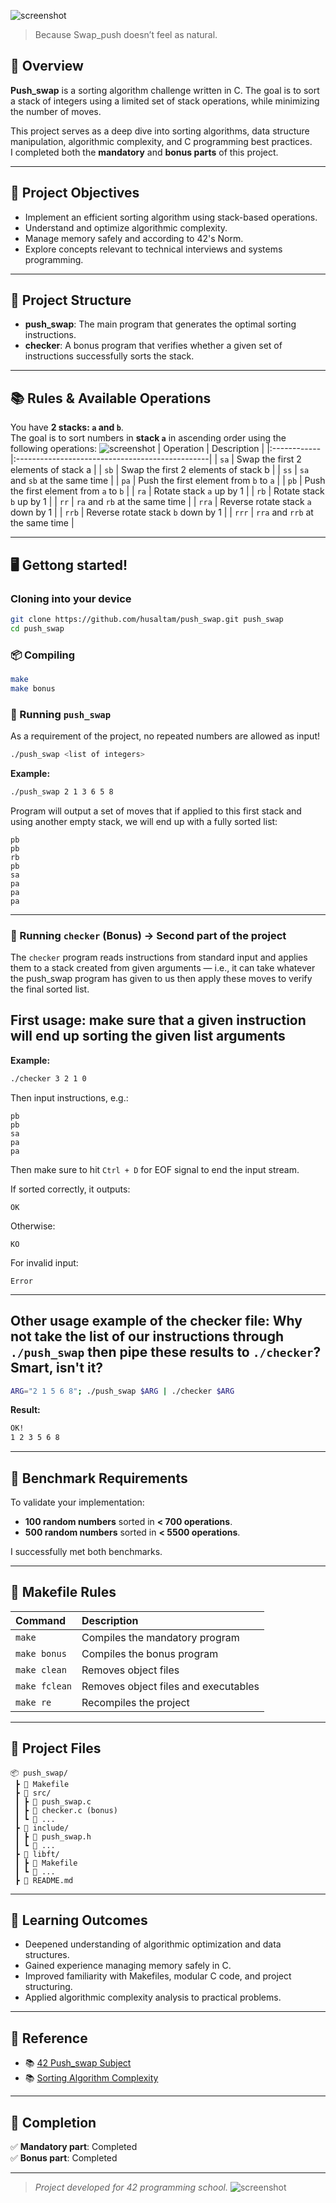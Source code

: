 ![screenshot](Documanetation/push_swap.png)

> Because Swap_push doesn’t feel as natural.

## 📖 Overview

**Push_swap** is a sorting algorithm challenge written in C. The goal is to sort a stack of integers using a limited set of stack operations, while minimizing the number of moves.

This project serves as a deep dive into sorting algorithms, data structure manipulation, algorithmic complexity, and C programming best practices.  
I completed both the **mandatory** and **bonus parts** of this project.

---

## 📌 Project Objectives

- Implement an efficient sorting algorithm using stack-based operations.
- Understand and optimize algorithmic complexity.
- Manage memory safely and according to 42's Norm.
- Explore concepts relevant to technical interviews and systems programming.

---

## 📑 Project Structure

- **push_swap**: The main program that generates the optimal sorting instructions.
- **checker**: A bonus program that verifies whether a given set of instructions successfully sorts the stack.

---

## 📚 Rules & Available Operations

You have **2 stacks: `a` and `b`**.  
The goal is to sort numbers in **stack `a`** in ascending order using the following operations:
![screenshot](Documanetation/push_swap_1.png)
| Operation | Description |
|:------------|:------------------------------------------------|
| `sa` | Swap the first 2 elements of stack a |
| `sb` | Swap the first 2 elements of stack b |
| `ss` | `sa` and `sb` at the same time |
| `pa` | Push the first element from `b` to `a` |
| `pb` | Push the first element from `a` to `b` |
| `ra` | Rotate stack `a` up by 1 |
| `rb` | Rotate stack `b` up by 1 |
| `rr` | `ra` and `rb` at the same time |
| `rra` | Reverse rotate stack `a` down by 1 |
| `rrb` | Reverse rotate stack `b` down by 1 |
| `rrr` | `rra` and `rrb` at the same time |

---

## 🖥️ Gettong started!

### Cloning into your device
```bash
git clone https://github.com/husaltam/push_swap.git push_swap
cd push_swap
```

### 📦 Compiling

```bash
make
make bonus
```


### 📂 Running `push_swap`
As a requirement of the project, no repeated numbers are allowed as input!
```bash
./push_swap <list of integers>
```

**Example:**
```bash
./push_swap 2 1 3 6 5 8
```

Program will output a set of moves that if applied to this first stack and using another empty stack, we will end up with a fully sorted list:

```
pb
pb
rb
pb
sa
pa
pa
pa
```

---

### 📂 Running `checker` (Bonus) -> Second part of the project

The `checker` program reads instructions from standard input and applies them to a stack created from given arguments — i.e., it can take whatever the push_swap program has given to us then apply these moves to verify the final sorted list.

## First usage: make sure that a given instruction will end up sorting the given list arguments 

**Example:**
```bash
./checker 3 2 1 0
```

Then input instructions, e.g.:

```
pb
pb
sa
pa
pa
```
Then make sure to hit `Ctrl + D` for EOF signal to end the input stream.

If sorted correctly, it outputs:

```
OK
```

Otherwise:

```
KO
```

For invalid input:

```
Error
```

---

## Other usage example of the checker file: Why not take the list of our instructions through `./push_swap` then pipe these results to `./checker`? Smart, isn't it?

```bash
ARG="2 1 5 6 8"; ./push_swap $ARG | ./checker $ARG
```

**Result:**
```bash
OK!
1 2 3 5 6 8
```

---

## 📝 Benchmark Requirements

To validate your implementation:

- **100 random numbers** sorted in **< 700 operations**.
- **500 random numbers** sorted in **< 5500 operations**.

I successfully met both benchmarks.

---

## 📃 Makefile Rules

| Command       | Description                        |
|:--------------|:------------------------------------|
| `make`        | Compiles the mandatory program       |
| `make bonus`  | Compiles the bonus program           |
| `make clean`  | Removes object files                 |
| `make fclean` | Removes object files and executables |
| `make re`     | Recompiles the project               |

---

## 📂 Project Files

```
📦 push_swap/
 ┣ 📜 Makefile
 ┣ 📂 src/
 ┃ ┣ 📜 push_swap.c
 ┃ ┣ 📜 checker.c (bonus)
 ┃ ┗ 📜 ...
 ┣ 📂 include/
 ┃ ┣ 📜 push_swap.h
 ┃ ┗ 📜 ...
 ┣ 📂 libft/
 ┃ ┣ 📜 Makefile
 ┃ ┗ 📜 ...
 ┣ 📜 README.md
```

---

## 📖 Learning Outcomes

- Deepened understanding of algorithmic optimization and data structures.
- Gained experience managing memory safely in C.
- Improved familiarity with Makefiles, modular C code, and project structuring.
- Applied algorithmic complexity analysis to practical problems.

---

## 📎 Reference

- 📚 [42 Push_swap Subject](https://en.wikipedia.org/wiki/Stack_(abstract_data_type))
- 📚 [Sorting Algorithm Complexity](https://en.wikipedia.org/wiki/Analysis_of_algorithms)

---

## 🎉 Completion

✅ **Mandatory part**: Completed  
✅ **Bonus part**: Completed  

---

> *Project developed for 42 programming school.*
![screenshot](Documanetation/push_swap_2.png)
